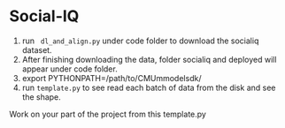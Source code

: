 # Social-IQ
1. run ``` dl_and_align.py``` under code folder to download the socialiq dataset. 
2. After finishing downloading the data, folder socialiq and deployed will appear under code folder.
3. export PYTHONPATH=/path/to/CMUmmodelsdk/
4. run ```template.py``` to see read each batch of data from the disk and see the shape. 

Work on your part of the project from this template.py
